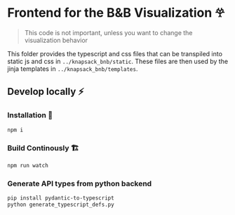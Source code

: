 # Frontend for the B&B Visualization 𖣂

> This code is not important, unless you want to change the visualization behavior

This folder provides the typescript and css files that can be transpiled into static js and css in `../knapsack_bnb/static`. These files are then used by the jinja templates in `../knapsack_bnb/templates`.

## Develop locally ⚡

### Installation 💾

```bash
npm i
```

### Build Continously 🏗️

```bash
npm run watch
```

### Generate API types from python backend

```bash
pip install pydantic-to-typescript
python generate_typescript_defs.py
```
